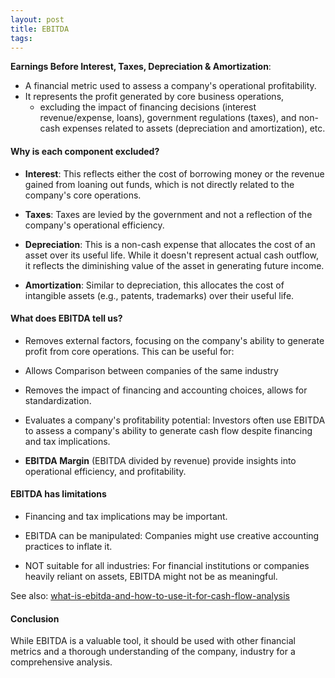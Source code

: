 ```yaml
---
layout: post
title: EBITDA
tags: 
--- 
```


**Earnings Before Interest, Taxes, Depreciation & Amortization**:

- A financial metric used to assess a company's operational profitability. 
- It represents the profit generated by core business operations, 
     - excluding the impact of financing decisions (interest revenue/expense, loans), government regulations (taxes), and non-cash expenses related to assets (depreciation and amortization), etc.

#### Why is each component excluded?

- **Interest**: This reflects either the cost of borrowing money or the revenue gained from loaning out funds, which is not directly related to the company's core operations.   

- **Taxes**: Taxes are levied by the government and not a reflection of the company's operational efficiency.   

- **Depreciation**: This is a non-cash expense that allocates the cost of an asset over its useful life. While it doesn't represent actual cash outflow, it reflects the diminishing value of the asset in generating future income.

- **Amortization**: Similar to depreciation, this allocates the cost of intangible assets (e.g., patents, trademarks) over their useful life. 

#### What does EBITDA tell us?

- Removes external factors, focusing on the company's ability to generate profit from core operations. This can be useful for:  

- Allows Comparison between companies of the same industry  
- Removes the impact of financing and accounting choices, allows for standardization.  

- Evaluates a company's profitability potential: Investors often use EBITDA to assess a company's ability to generate cash flow despite financing and tax implications.  

- **EBITDA Margin** (EBITDA divided by revenue) provide insights into operational efficiency, and profitability.  


#### EBITDA has limitations

- Financing and tax implications may be important.   

- EBITDA can be manipulated: Companies might use creative accounting practices to inflate it.  

- NOT suitable for all industries: For financial institutions or companies heavily reliant on assets, EBITDA might not be as meaningful.  

See also: [what-is-ebitda-and-how-to-use-it-for-cash-flow-analysis](https://www.investmentguide.co.uk/what-is-ebitda-and-how-to-use-it-for-cash-flow-analysis/)  

#### Conclusion

While EBITDA is a valuable tool, it should be used with other financial metrics and a thorough understanding of the company, industry for a comprehensive analysis.
